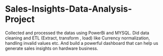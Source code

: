 # Sales-Insights-Data-Analysis-Project

Collected and processed the datas using PowerBi and MYSQL. Did data cleaning and ETL (Extract, transform , load) like Currency normalization, handling invalid values etc. And build a powerful dashboard that can help us generate sales insights on hardware business.
